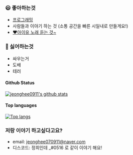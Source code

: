 ### 😃 좋아하는것

- [프로그래밍](https://nodejs.org)
- 사람들과 이야기 하는 것 (소통 공간을 빠른 시일내로 만들게요!)
- [♥️아이유 노래 듣는 것~](https://music.youtube.com/channel/UCTUR0sVEkD8T5MlSHqgaI_Q?feature=share)

### 🤬 싫어하는것

- 싸우는거
- 도배
- 테러


#### Github Status

[![jeonghee0911's github stats](https://github-readme-stats.vercel.app/api?username=jeongheegenius)](https://github.com/jeongheegenius)

#### Top languages

[![Top langs](https://github-readme-stats.vercel.app/api/top-langs?username=jeongheegenius)](https://github.com/jeongheegenius)

### 저랑 이야기 하고싶다고요?
- email: [jeonghee070911@naver.com](mail://jeonghee070911@naver.com)
- 디스코드: 정희인데 _#0516 로 같이 이야기 해요!

